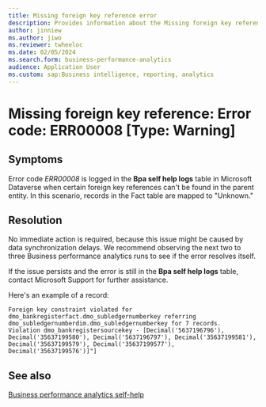 ```yaml
---
title: Missing foreign key reference error
description: Provides information about the Missing foreign key reference error (error code ERR00008) in Business performance analytics in Microsoft Dynamics 365 Finance.
author: jinniew
ms.author: jiwo
ms.reviewer: twheeloc 
ms.date: 02/05/2024
ms.search.form: business-performance-analytics
audience: Application User
ms.custom: sap:Business intelligence, reporting, analytics
---
```

# Missing foreign key reference: Error code: ERR00008 [Type: Warning]


## Symptoms

Error code *ERR00008* is logged in the **Bpa self help logs** table in Microsoft Dataverse when certain foreign key references can't be found in the parent entity. In this scenario, records in the Fact table are mapped to "Unknown."

## Resolution

No immediate action is required, because this issue might be caused by data synchronization delays. We recommend observing the next two to three Business performance analytics runs to see if the error resolves itself.

If the issue persists and the error is still in the **Bpa self help logs** table, contact Microsoft Support for further assistance.

Here's an example of a record:

```output
Foreign key constraint violated for dmo_bankregisterfact.dmo_subledgernumberkey referring dmo_subledgernumberdim.dmo_subledgernumberkey for 7 records.
Violation dmo_bankregistersourcekey - [Decimal('5637196796'), Decimal('35637199580'), Decimal('5637196797'), Decimal('35637199581'), Decimal('35637199579'), Decimal('35637199577'), Decimal('35637199576')]"]
```

## See also

[Business performance analytics self-help](business-performance-analytics-self-help-overview.md)
